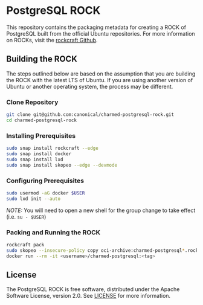 # PostgreSQL ROCK
This repository contains the packaging metadata for creating a ROCK of PostgreSQL built from the official Ubuntu repositories.  For more information on ROCKs, visit the [rockcraft Github](https://github.com/canonical/rockcraft). 

## Building the ROCK
The steps outlined below are based on the assumption that you are building the ROCK with the latest LTS of Ubuntu.  If you are using another version of Ubuntu or another operating system, the process may be different.

### Clone Repository
```bash
git clone git@github.com:canonical/charmed-postgresql-rock.git
cd charmed-postgresql-rock
```
### Installing Prerequisites
```bash
sudo snap install rockcraft --edge
sudo snap install docker
sudo snap install lxd
sudo snap install skopeo --edge --devmode
```
### Configuring Prerequisites
```bash
sudo usermod -aG docker $USER 
sudo lxd init --auto
```
*_NOTE:_* You will need to open a new shell for the group change to take effect (i.e. `su - $USER`)
### Packing and Running the ROCK
```bash
rockcraft pack
sudo skopeo --insecure-policy copy oci-archive:charmed-postgresql*.rock docker-daemon:<username>/charmed-postgresql:<tag>
docker run --rm -it <username>/charmed-postgresql:<tag>
```

## License
The PostgreSQL ROCK is free software, distributed under the Apache
Software License, version 2.0. See
[LICENSE](https://github.com/canonical/charmed-postgresql-rock/blob/14-22.04/LICENSE)
for more information.
